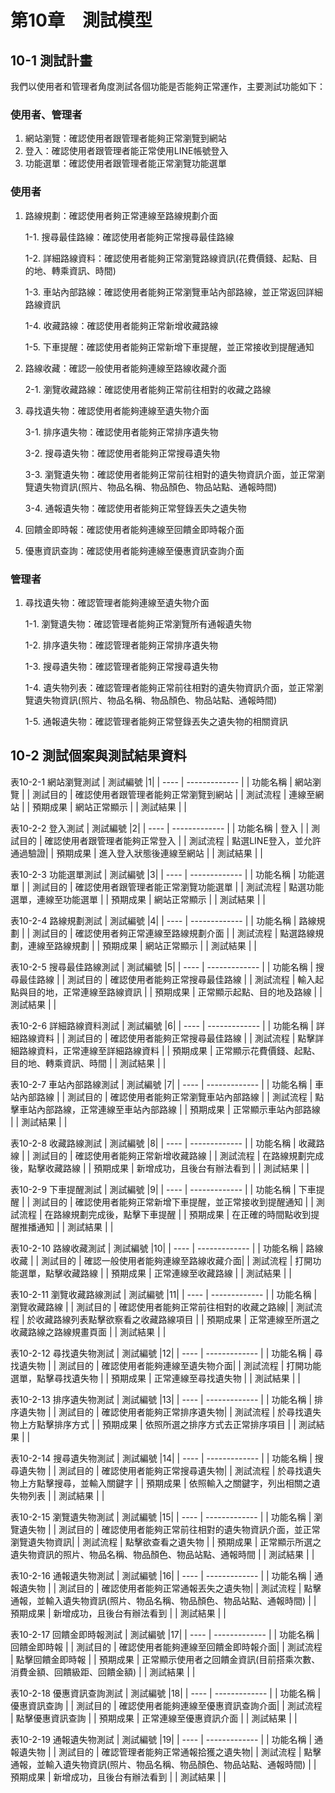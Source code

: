 # 第10章　測試模型
## 10-1 測試計畫
我們以使用者和管理者角度測試各個功能是否能夠正常運作，主要測試功能如下：

### 使用者、管理者
1. 網站瀏覽：確認使用者跟管理者能夠正常瀏覽到網站
2. 登入：確認使用者跟管理者能正常使用LINE帳號登入
3. 功能選單：確認使用者跟管理者能正常瀏覽功能選單

### 使用者
1. 路線規劃：確認使用者夠正常連線至路線規劃介面
   
   1-1. 搜尋最佳路線：確認使用者能夠正常搜尋最佳路線
    
   1-2. 詳細路線資料：確認使用者能夠正常瀏覽路線資訊(花費價錢、起點、目的地、轉乘資訊、時間)
    
   1-3. 車站內部路線：確認使用者能夠正常瀏覽車站內部路線，並正常返回詳細路線資訊
    
   1-4. 收藏路線：確認使用者能夠正常新增收藏路線
    
   1-5. 下車提醒：確認使用者能夠正常新增下車提醒，並正常接收到提醒通知
    
2. 路線收藏：確認一般使用者能夠連線至路線收藏介面
    
   2-1. 瀏覽收藏路線：確認使用者能夠正常前往相對的收藏之路線
    
3. 尋找遺失物：確認使用者能夠連線至遺失物介面
    
   3-1. 排序遺失物：確認使用者能夠正常排序遺失物
    
   3-2. 搜尋遺失物：確認使用者能夠正常搜尋遺失物
    
   3-3. 瀏覽遺失物：確認使用者能夠正常前往相對的遺失物資訊介面，並正常瀏覽遺失物資訊(照片、物品名稱、物品顏色、物品站點、通報時間)
    
   3-4. 通報遺失物：確認使用者能夠正常豋錄丟失之遺失物
   
 4. 回饋金即時報：確認使用者能夠連線至回饋金即時報介面
    
 5. 優惠資訊查詢：確認使用者能夠連線至優惠資訊查詢介面

### 管理者
1. 尋找遺失物：確認管理者能夠連線至遺失物介面

   1-1. 瀏覽遺失物：確認管理者能夠正常瀏覽所有通報遺失物
    
   1-2. 排序遺失物：確認管理者能夠正常排序遺失物
    
   1-3. 搜尋遺失物：確認管理者能夠正常搜尋遺失物
     
   1-4. 遺失物列表：確認管理者能夠正常前往相對的遺失物資訊介面，並正常瀏覽遺失物資訊(照片、物品名稱、物品顏色、物品站點、通報時間)
    
   1-5. 通報遺失物：確認管理者能夠正常豋錄丟失之遺失物的相關資訊

## 10-2 測試個案與測試結果資料
表10-2-1 網站瀏覽測試
| 測試編號 |1|
| ---- | ------------- |
| 功能名稱 | 網站瀏覽          |
| 測試目的 | 確認使用者跟管理者能夠正常瀏覽到網站 |
| 測試流程 | 連線至網站         |
| 預期成果 | 網站正常顯示        |
| 測試結果 |             |

表10-2-2 登入測試
| 測試編號 |2|
| ---- | ------------- |
| 功能名稱 | 登入          |
| 測試目的 | 確認使用者跟管理者能夠正常登入 |
| 測試流程 | 點選LINE登入，並允許通過驗證|
| 預期成果 | 進入登入狀態後連線至網站    |
| 測試結果 |             |

表10-2-3 功能選單測試
| 測試編號 |3|
| ---- | ------------- |
| 功能名稱 | 功能選單          |
| 測試目的 | 確認使用者跟管理者能正常瀏覽功能選單 |
| 測試流程 | 點選功能選單，連線至功能選單        |
| 預期成果 | 網站正常顯示        |
| 測試結果 |             |

表10-2-4 路線規劃測試
| 測試編號 |4|
| ---- | ------------- |
| 功能名稱 | 路線規劃          |
| 測試目的 | 確認使用者夠正常連線至路線規劃介面 |
| 測試流程 | 點選路線規劃，連線至路線規劃      |
| 預期成果 | 網站正常顯示        |
| 測試結果 |             |

表10-2-5 搜尋最佳路線測試
| 測試編號 |5|
| ---- | ------------- |
| 功能名稱 | 搜尋最佳路線          |
| 測試目的 | 確認使用者能夠正常搜尋最佳路線 |
| 測試流程 | 輸入起點與目的地，正常連線至路線資訊      |
| 預期成果 | 正常顯示起點、目的地及路線  |
| 測試結果 |             |

表10-2-6 詳細路線資料測試
| 測試編號 |6|
| ---- | ------------- |
| 功能名稱 | 詳細路線資料          |
| 測試目的 | 確認使用者能夠正常搜尋最佳路線 |
| 測試流程 | 點擊詳細路線資料，正常連線至詳細路線資料      |
| 預期成果 | 正常顯示花費價錢、起點、目的地、轉乘資訊、時間  |
| 測試結果 |             |

表10-2-7 車站內部路線測試
| 測試編號 |7|
| ---- | ------------- |
| 功能名稱 | 車站內部路線          |
| 測試目的 | 確認使用者能夠正常瀏覽車站內部路線 |
| 測試流程 | 點擊車站內部路線，正常連線至車站內部路線      |
| 預期成果 | 正常顯示車站內部路線  |
| 測試結果 |             |

表10-2-8 收藏路線測試
| 測試編號 |8|
| ---- | ------------- |
| 功能名稱 | 收藏路線          |
| 測試目的 | 確認使用者能夠正常新增收藏路線 |
| 測試流程 | 在路線規劃完成後，點擊收藏路線      |
| 預期成果 | 新增成功，且後台有辦法看到  |
| 測試結果 |             |

表10-2-9 下車提醒測試
| 測試編號 |9|
| ---- | ------------- |
| 功能名稱 | 下車提醒          |
| 測試目的 | 確認使用者能夠正常新增下車提醒，並正常接收到提醒通知 |
| 測試流程 | 在路線規劃完成後，點擊下車提醒      |
| 預期成果 | 在正確的時間點收到提醒推播通知  |
| 測試結果 |             |

表10-2-10 路線收藏測試
| 測試編號 |10|
| ---- | ------------- |
| 功能名稱 | 路線收藏          |
| 測試目的 | 確認一般使用者能夠連線至路線收藏介面|
| 測試流程 | 打開功能選單，點擊收藏路線      |
| 預期成果 | 正常連線至收藏路線  |
| 測試結果 |             |

表10-2-11 瀏覽收藏路線測試
| 測試編號 |11|
| ---- | ------------- |
| 功能名稱 | 瀏覽收藏路線          |
| 測試目的 | 確認使用者能夠正常前往相對的收藏之路線|
| 測試流程 | 於收藏路線列表點擊欲察看之收藏路線項目     |
| 預期成果 | 正常連線至所選之收藏路線之路線規畫頁面  |
| 測試結果 |             |

表10-2-12 尋找遺失物測試
| 測試編號 |12|
| ---- | ------------- |
| 功能名稱 | 尋找遺失物          |
| 測試目的 | 確認使用者能夠連線至遺失物介面|
| 測試流程 | 打開功能選單，點擊尋找遺失物      |
| 預期成果 | 正常連線至尋找遺失物  |
| 測試結果 |             |

表10-2-13 排序遺失物測試
| 測試編號 |13|
| ---- | ------------- |
| 功能名稱 | 排序遺失物          |
| 測試目的 | 確認使用者能夠正常排序遺失物|
| 測試流程 | 於尋找遺失物上方點擊排序方式   |
| 預期成果 | 依照所選之排序方式去正常排序項目  |
| 測試結果 |             |

表10-2-14 搜尋遺失物測試
| 測試編號 |14|
| ---- | ------------- |
| 功能名稱 | 搜尋遺失物          |
| 測試目的 | 確認使用者能夠正常搜尋遺失物|
| 測試流程 | 於尋找遺失物上方點擊搜尋，並輸入關鍵字   |
| 預期成果 | 依照輸入之關鍵字，列出相關之遺失物列表  |
| 測試結果 |             |

表10-2-15 瀏覽遺失物測試
| 測試編號 |15|
| ---- | ------------- |
| 功能名稱 | 瀏覽遺失物          |
| 測試目的 | 確認使用者能夠正常前往相對的遺失物資訊介面，並正常瀏覽遺失物資訊|
| 測試流程 | 點擊欲查看之遺失物   |
| 預期成果 | 正常顯示所選之遺失物資訊的照片、物品名稱、物品顏色、物品站點、通報時間  |
| 測試結果 |             |

表10-2-16 通報遺失物測試
| 測試編號 |16|
| ---- | ------------- |
| 功能名稱 | 通報遺失物          |
| 測試目的 | 確認使用者能夠正常通報丟失之遺失物|
| 測試流程 | 點擊通報，並輸入遺失物資訊(照片、物品名稱、物品顏色、物品站點、通報時間)  |
| 預期成果 | 新增成功，且後台有辦法看到 |
| 測試結果 |             |

表10-2-17 回饋金即時報測試
| 測試編號 |17|
| ---- | ------------- |
| 功能名稱 | 回饋金即時報          |
| 測試目的 | 確認使用者能夠連線至回饋金即時報介面|
| 測試流程 | 點擊回饋金即時報  |
| 預期成果 | 正常顯示使用者之回饋金資訊(目前搭乘次數、消費金額、回饋級距、回饋金額) |
| 測試結果 |             |


表10-2-18 優惠資訊查詢測試
| 測試編號 |18|
| ---- | ------------- |
| 功能名稱 | 優惠資訊查詢          |
| 測試目的 | 確認使用者能夠連線至優惠資訊查詢介面|
| 測試流程 | 點擊優惠資訊查詢  |
| 預期成果 | 正常連線至優惠資訊介面 |
| 測試結果 |             |

表10-2-19 通報遺失物測試
| 測試編號 |19|
| ---- | ------------- |
| 功能名稱 | 通報遺失物          |
| 測試目的 | 確認管理者能夠正常通報拾獲之遺失物|
| 測試流程 | 點擊通報，並輸入遺失物資訊(照片、物品名稱、物品顏色、物品站點、通報時間)  |
| 預期成果 | 新增成功，且後台有辦法看到 |
| 測試結果 |             |
